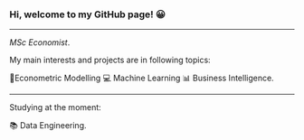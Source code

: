 

### Hi, welcome to my GitHub page! 😀

--------------------------------------


*MSc Economist*.

My main interests and projects are in following topics:


 📶Econometric Modelling
 💻 Machine Learning
 📊 Business Intelligence.

------------------------

Studying at the moment: 

📚 Data Engineering.

